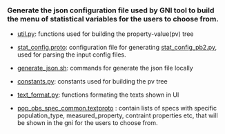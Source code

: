  ### Generate the json configuration file used by GNI tool to build the menu of statistical variables for the users to choose from.
 
 
 * [util.py](./util.py): functions used for building the property-value(pv) tree
 * [stat_config.proto](./stat_config.proto): configuration file for generating [stat_config_pb2.py](./stat_config_pb2.py), used for parsing the input config files. 
 * [generate_json.sh](./generate_json.sh): commands for generate the json file locally
 * [constants.py](./constants.py): constants used for building the pv tree
 * [text_format.py](./text_format.py): functions formating the texts shown in UI
 
 * [pop_obs_spec_common.textproto](./pop_obs_spec_common.textproto) : contain lists of specs with specific population_type, measured_property, contraint properties etc, that will be shown in the gni for the users to choose from. 


